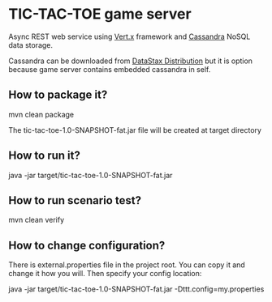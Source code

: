 # TIC-TAC-TOE game server

Async REST web service using [Vert.x](http://vertx.io/) framework and [Cassandra](http://cassandra.apache.org/) NoSQL data storage.

Cassandra can be downloaded from [DataStax Distribution](http://www.planetcassandra.org/cassandra/) but it is option 
because game server contains embedded cassandra in self.

## How to package it?

mvn clean package

The tic-tac-toe-1.0-SNAPSHOT-fat.jar file will be created at target directory

## How to run it?

java -jar target/tic-tac-toe-1.0-SNAPSHOT-fat.jar 

## How to run scenario test?

mvn clean verify

## How to change configuration?

There is external.properties file in the project root.
You can copy it and change it how you will.
Then specify your config location: 

java -jar target/tic-tac-toe-1.0-SNAPSHOT-fat.jar -Dttt.config=my.properties

